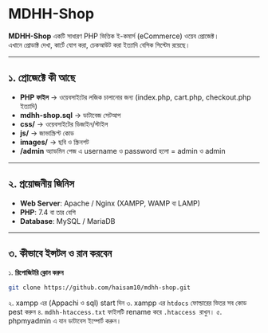 # MDHH-Shop

**MDHH-Shop** একটি সাধারণ PHP ভিত্তিক ই-কমার্স (eCommerce) ওয়েব প্রোজেক্ট।  
এখানে প্রোডাক্ট দেখা, কার্টে যোগ করা, চেকআউট করা ইত্যাদি বেসিক সিস্টেম রয়েছে।  

---

## ১. প্রোজেক্টে কী আছে  

- **PHP ফাইল** → ওয়েবসাইটের লজিক চালানোর জন্য (index.php, cart.php, checkout.php ইত্যাদি)  
- **mdhh-shop.sql** → ডাটাবেজ সেটআপ    
- **css/** → ওয়েবসাইটের ডিজাইন/স্টাইল  
- **js/** → জাভাস্ক্রিপ্ট কোড  
- **images/** → ছবি ও স্ক্রিনশট
- **/admin** অ্যাডমিন পেজ এ username ও password হলো = admin ও admin 

---

## ২. প্রয়োজনীয় জিনিস  

- **Web Server**: Apache / Nginx (XAMPP, WAMP বা LAMP)  
- **PHP**: 7.4 বা তার বেশি  
- **Database**: MySQL / MariaDB  

---
## ৩. কীভাবে ইন্সটল ও রান করবেন  

১. **রিপোজিটরি ক্লোন করুন**  
```bash
git clone https://github.com/haisam10/mdhh-shop.git
```
২. xampp এর (Appachi ও sql) start দিন 
৩. xampp এর ``htdocs`` ফোল্ডারের ভিতর সব কোড pest করুন 
৪. ``mdhh-htaccess.txt`` ফাইলটি rename করে  ``.htaccess ``রাখুন। 
৫. phpmyadmin এ যান ডাটাবেস ইম্পোর্ট করুন। 

